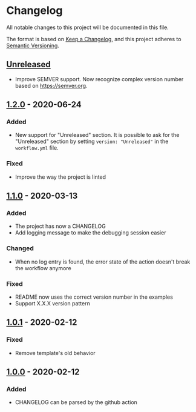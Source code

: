 # Changelog
All notable changes to this project will be documented in this file.

The format is based on [Keep a Changelog](https://keepachangelog.com/en/1.0.0/),
and this project adheres to [Semantic Versioning](https://semver.org/spec/v2.0.0.html).

## [Unreleased]
- Improve SEMVER support. Now recognize complex version number based on https://semver.org.

## [1.2.0] - 2020-06-24
### Added
- New support for "Unreleased" section. It is possible to ask for the "Unreleased" section
  by setting `version: "Unreleased"` in the `workflow.yml` file.

### Fixed
- Improve the way the project is linted

## [1.1.0] - 2020-03-13
### Added
- The project has now a CHANGELOG
- Add logging message to make the debugging session easier

### Changed
- When no log entry is found, the error state of the action doesn't break the workflow anymore

### Fixed
- README now uses the correct version number in the examples
- Support X.X.X version pattern

## [1.0.1] - 2020-02-12
### Fixed
- Remove template's old behavior

## [1.0.0] - 2020-02-12
### Added
- CHANGELOG can be parsed by the github action

[Unreleased]: https://github.com/olivierlacan/keep-a-changelog/compare/v1.1.0...HEAD
[1.2.0]: https://github.com/mindsers/changelog-reader-action/compare/v1.1.0...v1.2.0
[1.1.0]: https://github.com/mindsers/changelog-reader-action/compare/v1.0.1...v1.1.0
[1.0.1]: https://github.com/mindsers/changelog-reader-action/compare/v1.0.0...v1.0.1
[1.0.0]: https://github.com/mindsers/changelog-reader-action/releases/tag/v1.0.0
